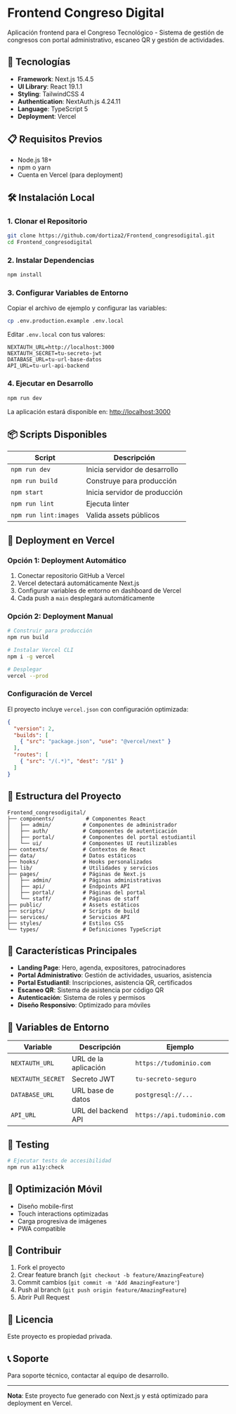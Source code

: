 # Frontend Congreso Digital

Aplicación frontend para el Congreso Tecnológico - Sistema de gestión de congresos con portal administrativo, escaneo QR y gestión de actividades.

## 🚀 Tecnologías

- **Framework**: Next.js 15.4.5
- **UI Library**: React 19.1.1
- **Styling**: TailwindCSS 4
- **Authentication**: NextAuth.js 4.24.11
- **Language**: TypeScript 5
- **Deployment**: Vercel

## 📋 Requisitos Previos

- Node.js 18+ 
- npm o yarn
- Cuenta en Vercel (para deployment)

## 🛠️ Instalación Local

### 1. Clonar el Repositorio
```bash
git clone https://github.com/dortiza2/Frontend_congresodigital.git
cd Frontend_congresodigital
```

### 2. Instalar Dependencias
```bash
npm install
```

### 3. Configurar Variables de Entorno
Copiar el archivo de ejemplo y configurar las variables:
```bash
cp .env.production.example .env.local
```

Editar `.env.local` con tus valores:
```
NEXTAUTH_URL=http://localhost:3000
NEXTAUTH_SECRET=tu-secreto-jwt
DATABASE_URL=tu-url-base-datos
API_URL=tu-url-api-backend
```

### 4. Ejecutar en Desarrollo
```bash
npm run dev
```

La aplicación estará disponible en: [http://localhost:3000](http://localhost:3000)

## 📦 Scripts Disponibles

| Script | Descripción |
|--------|-------------|
| `npm run dev` | Inicia servidor de desarrollo |
| `npm run build` | Construye para producción |
| `npm start` | Inicia servidor de producción |
| `npm run lint` | Ejecuta linter |
| `npm run lint:images` | Valida assets públicos |

## 🚀 Deployment en Vercel

### Opción 1: Deployment Automático
1. Conectar repositorio GitHub a Vercel
2. Vercel detectará automáticamente Next.js
3. Configurar variables de entorno en dashboard de Vercel
4. Cada push a `main` desplegará automáticamente

### Opción 2: Deployment Manual
```bash
# Construir para producción
npm run build

# Instalar Vercel CLI
npm i -g vercel

# Desplegar
vercel --prod
```

### Configuración de Vercel
El proyecto incluye `vercel.json` con configuración optimizada:
```json
{
  "version": 2,
  "builds": [
    { "src": "package.json", "use": "@vercel/next" }
  ],
  "routes": [
    { "src": "/(.*)", "dest": "/$1" }
  ]
}
```

## 📁 Estructura del Proyecto

```
Frontend_congresodigital/
├── components/          # Componentes React
│   ├── admin/          # Componentes de administrador
│   ├── auth/           # Componentes de autenticación
│   ├── portal/         # Componentes del portal estudiantil
│   └── ui/             # Componentes UI reutilizables
├── contexts/           # Contextos de React
├── data/               # Datos estáticos
├── hooks/              # Hooks personalizados
├── lib/                # Utilidades y servicios
├── pages/              # Páginas de Next.js
│   ├── admin/          # Páginas administrativas
│   ├── api/            # Endpoints API
│   ├── portal/         # Páginas del portal
│   └── staff/          # Páginas de staff
├── public/             # Assets estáticos
├── scripts/            # Scripts de build
├── services/           # Servicios API
├── styles/             # Estilos CSS
└── types/              # Definiciones TypeScript
```

## 🔧 Características Principales

- **Landing Page**: Hero, agenda, expositores, patrocinadores
- **Portal Administrativo**: Gestión de actividades, usuarios, asistencia
- **Portal Estudiantil**: Inscripciones, asistencia QR, certificados
- **Escaneo QR**: Sistema de asistencia por código QR
- **Autenticación**: Sistema de roles y permisos
- **Diseño Responsivo**: Optimizado para móviles

## 🔐 Variables de Entorno

| Variable | Descripción | Ejemplo |
|----------|-------------|---------|
| `NEXTAUTH_URL` | URL de la aplicación | `https://tudominio.com` |
| `NEXTAUTH_SECRET` | Secreto JWT | `tu-secreto-seguro` |
| `DATABASE_URL` | URL base de datos | `postgresql://...` |
| `API_URL` | URL del backend API | `https://api.tudominio.com` |

## 🧪 Testing

```bash
# Ejecutar tests de accesibilidad
npm run a11y:check
```

## 📱 Optimización Móvil

- Diseño mobile-first
- Touch interactions optimizadas
- Carga progresiva de imágenes
- PWA compatible

## 🤝 Contribuir

1. Fork el proyecto
2. Crear feature branch (`git checkout -b feature/AmazingFeature`)
3. Commit cambios (`git commit -m 'Add AmazingFeature'`)
4. Push al branch (`git push origin feature/AmazingFeature`)
5. Abrir Pull Request

## 📝 Licencia

Este proyecto es propiedad privada.

## 📞 Soporte

Para soporte técnico, contactar al equipo de desarrollo.

---

**Nota**: Este proyecto fue generado con Next.js y está optimizado para deployment en Vercel.